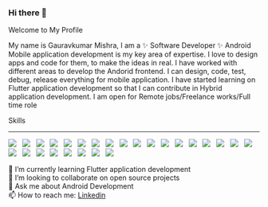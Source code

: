 ### Hi there 👋

Welcome to My Profile

My name is Gauravkumar Mishra, I am a ✨ Software Developer ✨ Android Mobile application development is my key area of expertise. I love to design apps and code for them, to make the ideas in real. I have worked with different areas to develop the Andorid frontend. I can design, code, test, debug, release everything for mobile application. I have started learning on Flutter application development so that I can contribute in Hybrid application development. I am open for Remote jobs/Freelance works/Full time role

Skills
<hr>
<p>
<a> <img src="https://img.shields.io/badge/Frontend-Android-brightgreen"></a>  &#160;
<a> <img src="https://img.shields.io/badge/Language-Java-red"></a>  &#160;
<a> <img src="https://img.shields.io/badge/Language-Kotlin-blueviolet"></a>  &#160;
<a> <img src="https://img.shields.io/badge/Language-Dart-blue"></a>  &#160;
<a> <img src="https://img.shields.io/badge/Language-Python-green"></a>  &#160;
<a> <img src="https://img.shields.io/badge/Framework-Flutter-blue"></a>  &#160;
<a> <img src="https://img.shields.io/badge/Libraries-RxJava-yellow"></a>  &#160;
<a> <img src="https://img.shields.io/badge/Libraries-Coroutine-yellowgreen"></a>  &#160;
<a> <img src="https://img.shields.io/badge/Libraries-Retrofit-red"></a>  &#160;
<a> <img src="https://img.shields.io/badge/Libraries-Dagger2-blue"></a>  &#160;
<a> <img src="https://img.shields.io/badge/Libraries-Koin-yellowgreen"></a> &#160;
<a> <img src="https://img.shields.io/badge/Libraries-Hilt-ff69b4"></a>  &#160;
<a> <img src="https://img.shields.io/badge/Libraries-JetPack-orange"></a>  &#160;
<a> <img src="https://img.shields.io/badge/Libraries-ViewModel-red"></a>  &#160;
<a> <img src="https://img.shields.io/badge/Libraries-LiveData-green"></a>  &#160;
<a> <img src="https://img.shields.io/badge/Architecture-MVVM-brightgreen"></a>  &#160;
<a> <img src="https://img.shields.io/badge/Architecture-MVP-9cf"></a>  &#160;
<a> <img src="https://img.shields.io/badge/Tools-Git-yellow"></a>  &#160;
<a> <img src="https://img.shields.io/badge/Tools-Jira-blue"></a>  &#160;
<a> <img src="https://img.shields.io/badge/CI-Jenkins-red"></a>  &#160;
<a> <img src="https://img.shields.io/badge/Database-Sqlite-yellow"></a>  &#160;
<a> <img src="https://img.shields.io/badge/Database-Room-yellowgreen"></a>  &#160;
<a> <img src="https://img.shields.io/badge/Database-MySQL-brigthgreen"></a>  &#160;
<a> <img src="https://img.shields.io/badge/Testing-Espresso-ff69b4"></a>  &#160;
<a> <img src="https://img.shields.io/badge/Testing-Junit-red"></a>  &#160;
<a> <img src="https://img.shields.io/badge/Testing-Mockito-orange"></a>  &#160;
  
</p>


🌱  I’m currently learning Flutter application development <br>
👯  I’m looking to collaborate on open source projects <br>
💬  Ask me about Android Development <br>
📫  How to reach me: <a href= "https://www.linkedin.com/in/gauravkumar-m-811aa5a7">Linkedin</a>
<!--
**gaurav7891/gaurav7891** is a ✨ _special_ ✨ repository because its `README.md` (this file) appears on your GitHub profile.

Here are some ideas to get you started:

- 🔭 I’m currently working on ...
- 🌱 I’m currently learning ...
- 👯 I’m looking to collaborate on ...
- 🤔 I’m looking for help with ...
- 💬 Ask me about ...
- 📫 How to reach me: ...
- 😄 Pronouns: ...
- ⚡ Fun fact: ...
-->

